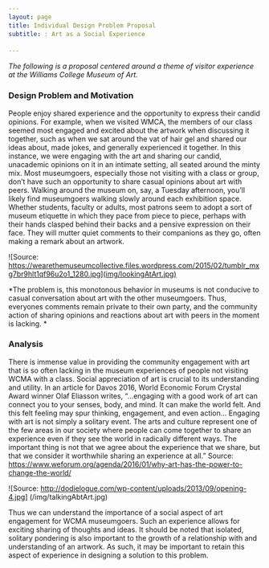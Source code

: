 ```yaml
---
layout: page
title: Individual Design Problem Proposal
subtitle: : Art as a Social Experience

---
```


*The following is a proposal centered around a theme of visitor experience at the Williams College Museum of Art.*
 
### Design Problem and Motivation
People enjoy shared experience and the opportunity to express their candid opinions. For example, when we visited WMCA, the members of our class seemed most engaged and excited about the artwork when discussing it together, such as when we sat around the vat of hair gel and shared our ideas about, made jokes, and generally experienced it together. In this instance, we were engaging with the art and sharing our candid, unacademic opinions on it in an intimate setting, all seated around the minty mix. 
Most museumgoers, especially those not visiting with a class or group, don’t have such an opportunity to share casual opinions about art with peers. Walking around the museum on, say, a Tuesday afternoon, you’ll likely find museumgoers walking slowly around each exhibition space. Whether students, faculty or adults, most patrons seem to adopt a sort of museum etiquette in which they pace from piece to piece, perhaps with their hands clasped behind their backs and a pensive expression on their face. They will mutter quiet comments to their companions as they go, often making a remark about an artwork.

![Source: https://wearethemuseumcollective.files.wordpress.com/2015/02/tumblr_mxg7br9hlt1qf96u2o1_1280.jpg](img/lookingAtArt.jpg)

*The problem is, this monotonous behavior in museums is not conducive to casual conversation about art with the other museumgoers. Thus, everyones comments remain private to their own party, and the community action of sharing opinions and reactions about art with peers in the moment is lacking. *

### Analysis
There is immense value in providing the community engagement with art that is so often lacking in the museum experiences of people not visiting WCMA with a class. Social appreciation of art is crucial to its understanding and utility. In an article for Davos 2016, World Economic Forum Crystal Award winner Olaf Eliasson writes,
 “...engaging with a good work of art can connect you to your senses, body, and mind. It can make the world felt. And this felt feeling may spur thinking, engagement, and even action… Engaging with art is not simply a solitary event. The arts and culture represent one of the few areas in our society where people can come together to share an experience even if they see the world in radically different ways. The important thing is not that we agree about the experience that we share, but that we consider it worthwhile sharing an experience at all.” 
Source: https://www.weforum.org/agenda/2016/01/why-art-has-the-power-to-change-the-world/

![Source: http://dodielogue.com/wp-content/uploads/2013/09/opening-4.jpg] (/img/talkingAbtArt.jpg)

Thus we can understand the importance of a social aspect of art engagement for WCMA museumgoers. Such an experience allows for exciting sharing of thoughts and ideas. It should be noted that isolated, solitary pondering is also important to the growth of a relationship with and understanding of an artwork. As such, it may be important to retain this aspect of experience in designing a solution to this problem.
